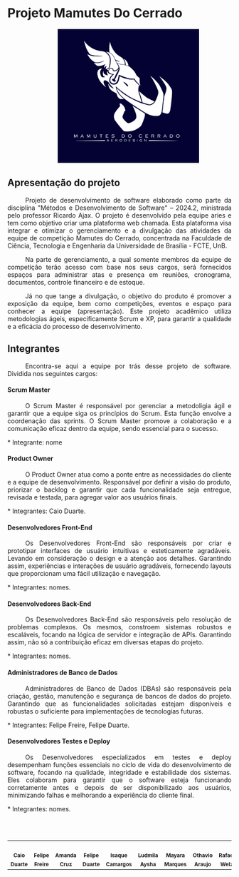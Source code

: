 # Projeto Mamutes Do Cerrado

<p align="center">
  <img src="./view/img/logoMamutes.PNG" height='300px' style={{ display: 'block', margin: 'auto', marginTop: '100px' }} />
</p>

<style>
    p{
        text-indent: 40px;
    }
</style>

## Apresentação do projeto
<div style="text-align: justify;">
<p>
Projeto de desenvolvimento de software elaborado como parte da disciplina "Métodos e Desenvolvimento de Software" – 2024.2, ministrada pelo professor Ricardo Ajax. O projeto é desenvolvido pela equipe aries e tem como objetivo criar uma plataforma web chamada. Esta plataforma visa integrar e otimizar o gerenciamento e a divulgação das atividades da equipe de competição Mamutes do Cerrado, concentrada na Faculdade de Ciência, Tecnologia e Engenharia da Universidade de Brasília - FCTE, UnB. 
</p>
<p>
Na parte de gerenciamento, a qual somente membros da equipe de competição terão acesso com base nos seus cargos, será fornecidos espaços para administrar atas e presença em reuniões, cronograma, documentos, controle financeiro e de estoque.
</p>
<p>
Já no que tange a divulgação, o objetivo do produto é promover a exposição da equipe, bem como competições, eventos e espaço para conhecer a equipe (apresentação). Este projeto acadêmico utiliza metodologias ágeis, especificamente Scrum e XP, para garantir a qualidade e a eficácia do processo de desenvolvimento.
</p>
</div>

## Integrantes
<div style="text-align: justify;">
<p>
Encontra-se aqui a equipe por trás desse projeto de software. Dividida nos seguintes cargos:
</p>
</div>

#### Scrum Master
<div style="text-align: justify;">
<p>
O Scrum Master é responsável por gerenciar a metodoligia ágil e garantir que a equipe siga os princípios do Scrum. Esta função envolve a coordenação das sprints. O Scrum Master promove a colaboração e a comunicação eficaz dentro da equipe, sendo essencial para o sucesso.
</p>
</div>
* Integrante: nome

#### Product Owner
<div style="text-align: justify;">
<p>
O Product Owner atua como a ponte entre as necessidades do cliente e a equipe de desenvolvimento. Responsável por definir a visão do produto, priorizar o backlog e garantir que cada funcionalidade seja entregue, revisada e testada, para agregar valor aos usuários finais.
</p>
</div>
* Integrantes: Caio Duarte.

#### Desenvolvedores Front-End
<div style="text-align: justify;">
<p>
Os Desenvolvedores Front-End são responsáveis por criar e prototipar interfaces de usuário intuitivas e esteticamente agradáveis. Levando em consideração o design e a atenção aos detalhes. Garantindo assim, experiências e interações de usuário agradáveis, fornecendo layouts que proporcionam uma fácil utilização e navegação.
</p>
</div>
* Integrantes: nomes.

#### Desenvolvedores Back-End
<div style="text-align: justify;">
<p>
Os Desenvolvedores Back-End são responsáveis pelo resolução de problemas complexos. Os mesmos, constroem sistemas robustos e escaláveis, focando na lógica de servidor e integração de APIs. Garantindo assim, não só a contribuição eficaz em diversas etapas do projeto. 
</p>
</div>
* Integrantes: nomes.

#### Administradores de Banco de Dados
<div style="text-align: justify;">
<p>
Administradores de Banco de Dados (DBAs) são responsáveis pela criação, gestão, manutenção e segurança de bancos de dados do projeto. Garantindo que as funcionalidades solicitadas estejam disponíveis e robustas o suficiente para implementações de tecnologias futuras.
</p>
</div>
* Integrantes: Felipe Freire, Felipe Duarte.

#### Desenvolvedores Testes e Deploy
<div style="text-align: justify;">
<p>
Os Desenvolvedores especializados em testes e deploy desempenham funções essenciais no ciclo de vida do desenvolvimento de software, focando na qualidade, integridade e estabilidade dos sistemas. Eles colaboram para garantir que o software esteja funcionando corretamente antes e depois de ser disponibilizado aos usuários, minimizando falhas e melhorando a experiência do cliente final.
</p>
</div>
* Integrantes: nomes.

<br></br>

<table>
    <tr>
    <td align="center"><a href="https://github.com/caioduart3"><img style="border-radius: 60%;" src="https://avatars.githubusercontent.com/u/134105981?v=4" width="200px;" alt=""/><br /><sub><b>Caio Duarte</b></sub></a><br />
    <td align="center"><a href="https://github.com/FelipeFreire-gf"><img style="border-radius: 60%;" src="https://avatars.githubusercontent.com/u/62055315?v=4" width="200px;" alt=""/><br /><sub><b>Felipe Freire</b></sub></a><br />
    <td align="center"><a href="https://github.com/mandicrz"><img style="border-radius: 60%;" src="https://avatars.githubusercontent.com/u/128251768?v=4" width="200px;" alt=""/><br /><sub><b>Amanda Cruz</b></sub></a><br />
    <td align="center"><a href="https://github.com/felipej3ds"><img style="border-radius: 60%;" src="https://avatars.githubusercontent.com/u/173021374?v=4" width="200px;" alt=""/><br /><sub><b>Felipe Duarte</b></sub></a><br />
    <td align="center"><a href="https://github.com/isaqzin"><img style="border-radius: 60%;" src="https://avatars.githubusercontent.com/u/145882190?v=4" width="200px;" alt=""/><br /><sub><b>Isaque Camargos</b></sub></a><br />
    <td align="center"><a href="https://github.com/ludmilaaysha"><img style="border-radius: 60%;" src="https://avatars.githubusercontent.com/u/91512745?v=4" width="200px;" alt=""/><br /><sub><b>Ludmila Aysha</b></sub></a><br />
    <td align="center"><a href="https://github.com/maymarquee"><img style="border-radius: 60%;" src="https://avatars.githubusercontent.com/u/144369305?v=4" width="200px;" alt=""/><br /><sub><b>Mayara Marques</b></sub></a><br />
    <td align="center"><a href="https://github.com/bolzanMGB"><img style="border-radius: 60%;" src="https://avatars.githubusercontent.com/u/149620306?v=4" width="200px;" alt=""/><br /><sub><b>Othavio Araujo</b></sub></a><br />
    <td align="center"><a href="https://github.com/RafaelSchadt"><img style="border-radius: 60%;" src="https://avatars.githubusercontent.com/u/179030119?" width="200px;" alt=""/><br /><sub><b>Rafael Welz</b></sub></a><br />
    <td align="center"><a href="https://github.com/bolzanMGB"><img style="border-radius: 60%;" src="https://avatars.githubusercontent.com/u/69173517?v=4" width="200px;" alt=""/><br /><sub><b>Vinicíus Alves</b></sub></a><br />
    </tr>
</table>
</div>